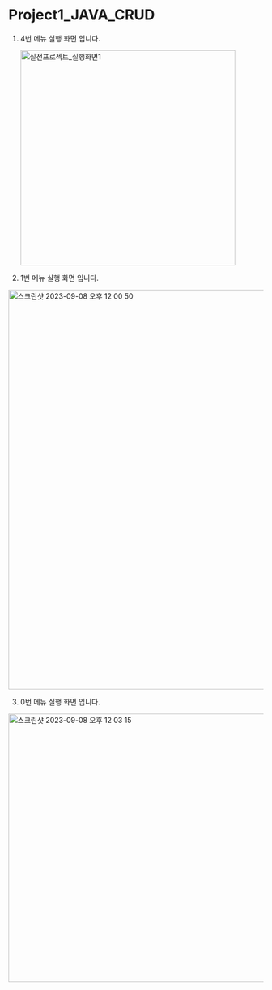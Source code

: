 # Project1_JAVA_CRUD
1. 4번 메뉴 실행 화면 입니다.
   
   <img width="424" alt="실전프로젝트_실행화면1" src="https://github.com/yeon38/Project1_JAVA_CRUD/assets/118957314/7dda0618-3fdb-4145-baee-9b74f72141b8">

2. 1번 메뉴 실행 화면 입니다.

   
<img width="788" alt="스크린샷 2023-09-08 오후 12 00 50" src="https://github.com/yeon38/Project1_JAVA_CRUD/assets/118957314/ed5bacd8-c871-4d78-9ba4-3918e06e1b7a">


3. 0번 메뉴 실행 화면 입니다.
  

<img width="529" alt="스크린샷 2023-09-08 오후 12 03 15" src="https://github.com/yeon38/Project1_JAVA_CRUD/assets/118957314/e2e13a07-9d9c-49b6-a3a7-6283017c57f8">
